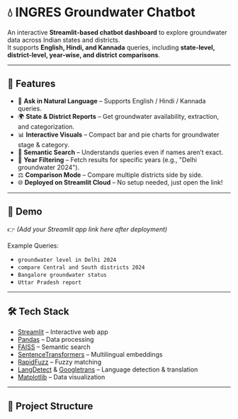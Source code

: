 # 💧 INGRES Groundwater Chatbot

An interactive **Streamlit-based chatbot dashboard** to explore groundwater data across Indian states and districts.  
It supports **English, Hindi, and Kannada** queries, including **state-level, district-level, year-wise, and district comparisons**.

---

## 🚀 Features
- 🔎 **Ask in Natural Language** – Supports English / Hindi / Kannada queries.
- 🌍 **State & District Reports** – Get groundwater availability, extraction, and categorization.
- 📊 **Interactive Visuals** – Compact bar and pie charts for groundwater stage & category.
- 🧠 **Semantic Search** – Understands queries even if names aren’t exact.
- 📅 **Year Filtering** – Fetch results for specific years (e.g., "Delhi groundwater 2024").
- ⚖️ **Comparison Mode** – Compare multiple districts side by side.
- 🌐 **Deployed on Streamlit Cloud** – No setup needed, just open the link!

---

## 📸 Demo
👉 *(Add your Streamlit app link here after deployment)*

Example Queries:
- `groundwater level in Delhi 2024`
- `compare Central and South districts 2024`
- `Bangalore groundwater status`
- `Uttar Pradesh report`

---

## 🛠️ Tech Stack
- [Streamlit](https://streamlit.io/) – Interactive web app
- [Pandas](https://pandas.pydata.org/) – Data processing
- [FAISS](https://github.com/facebookresearch/faiss) – Semantic search
- [SentenceTransformers](https://www.sbert.net/) – Multilingual embeddings
- [RapidFuzz](https://github.com/maxbachmann/RapidFuzz) – Fuzzy matching
- [LangDetect](https://pypi.org/project/langdetect/) & [Googletrans](https://py-googletrans.readthedocs.io/) – Language detection & translation
- [Matplotlib](https://matplotlib.org/) – Data visualization

---

## 📂 Project Structure
